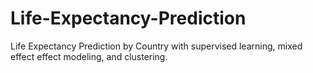 # Life-Expectancy-Prediction
Life Expectancy Prediction by Country with supervised learning, mixed effect effect modeling, and clustering. 
